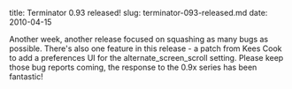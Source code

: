 title: Terminator 0.93 released!
slug: terminator-093-released.md
date: 2010-04-15


Another week, another release focused on squashing as many bugs as possible. There's also one feature in this release - a patch from Kees Cook to add a preferences UI for the alternate\_screen\_scroll setting.
Please keep those bug reports coming, the response to the 0.9x series has been fantastic!